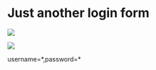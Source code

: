 # **Just another login form**
![](https://i.imgur.com/Ps1KiEl.png)

![](https://i.imgur.com/0GeeTLZ.png)

username=\*,password=\*




